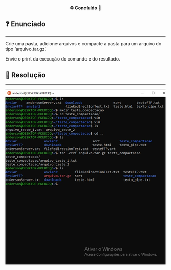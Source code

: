 <h4 align="center"> 
  ♻️ Concluído 🚀
</h4>

## ❓ Enunciado
---
Crie uma pasta, adicione arquivos e compacte a pasta para um arquivo do tipo ‘arquivo.tar.gz’.

Envie o print da execução do comando e do resultado.

## 📝 Resolução
---
![](print.jpg)